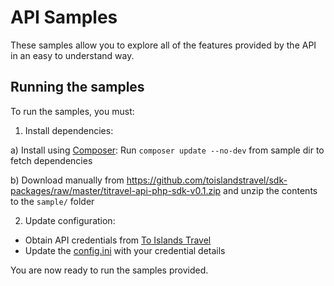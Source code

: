 # API Samples

These samples allow you to explore all of the features provided by the API in an easy to understand way.

## Running the samples

To run the samples, you must:

1. Install dependencies:

  a) Install using [Composer](http://getcomposer.org):
     Run `composer update --no-dev` from sample dir to fetch dependencies

  b) Download manually from https://github.com/toislandstravel/sdk-packages/raw/master/titravel-api-php-sdk-v0.1.zip and unzip the contents to the `sample/` folder

2. Update configuration:

  * Obtain API credentials from [To Islands Travel](http://www.titravel.hr/)
  * Update the [config.ini](config.ini) with your credential details

You are now ready to run the samples provided.